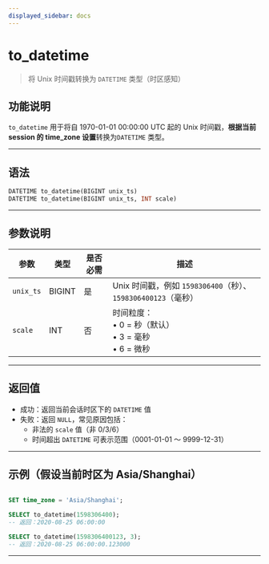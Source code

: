 ```yaml
---
displayed_sidebar: docs
---
```


# to_datetime

> 将 Unix 时间戳转换为 `DATETIME` 类型（时区感知）

## 功能说明

`to_datetime` 用于将自 1970-01-01 00:00:00 UTC 起的 Unix 时间戳，**根据当前 session 的 time_zone 设置**转换为`DATETIME` 类型。

---

## 语法

```sql
DATETIME to_datetime(BIGINT unix_ts)
DATETIME to_datetime(BIGINT unix_ts, INT scale)
```

---

## 参数说明

| 参数        | 类型      | 是否必需 | 描述 |
|-------------|-----------|----------|------|
| `unix_ts`   | BIGINT    | 是       | Unix 时间戳，例如 `1598306400`（秒）、`1598306400123`（毫秒） |
| `scale`     | INT       | 否       | 时间粒度：<br/>• 0 = 秒（默认）<br/>• 3 = 毫秒<br/>• 6 = 微秒 |

---

## 返回值

- 成功：返回当前会话时区下的 `DATETIME` 值
- 失败：返回 `NULL`，常见原因包括：
  - 非法的 `scale` 值（非 0/3/6）
  - 时间超出 `DATETIME` 可表示范围（0001-01-01 ～ 9999-12-31）

---

## 示例（假设当前时区为 Asia/Shanghai）

```sql

SET time_zone = 'Asia/Shanghai';

SELECT to_datetime(1598306400);
-- 返回：2020-08-25 06:00:00

SELECT to_datetime(1598306400123, 3);
-- 返回：2020-08-25 06:00:00.123000
```

---
